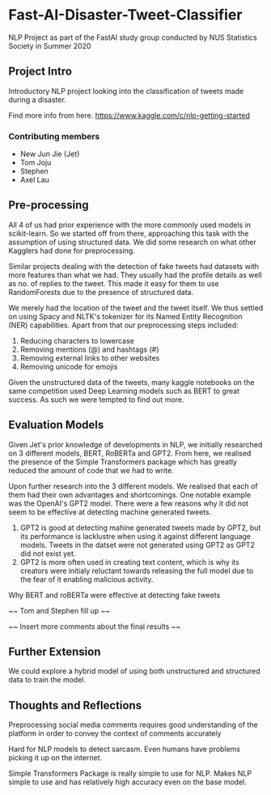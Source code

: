 # Fast-AI-Disaster-Tweet-Classifier
NLP Project as part of the FastAI study group conducted by NUS Statistics Society in Summer 2020

## Project Intro
Introductory NLP project looking into the classification of tweets made during a disaster. 

Find more info from here. https://www.kaggle.com/c/nlp-getting-started

### Contributing members
* New Jun Jie (Jet)
* Tom Joju
* Stephen
* Axel Lau

## Pre-processing

All 4 of us had prior experience with the more commonly used models in scikit-learn. So we started off from there, approaching this task with the assumption of using structured data. We did some research on what other Kagglers had done for preprocessing.

Similar projects dealing with the detection of fake tweets had datasets with more features than what we had. They usually had the profile details as well as no. of replies to the tweet. This made it easy for them to use RandomForests due to the presence of structured data.

We merely had the location of the tweet and the tweet itself. We thus settled on using Spacy and NLTK's tokenizer for its Named Entity Recognition (NER) capabilities. Apart from that our preprocessing steps included:

1. Reducing characters to lowercase
2. Removing mentions (@) and hashtags (#)
3. Removing external links to other websites
4. Removing unicode for emojis

Given the unstructured data of the tweets, many kaggle notebooks on the same competition used Deep Learning models such as BERT to great success. As such we were tempted to find out more.

## Evaluation Models

Given Jet's prior knowledge of developments in NLP, we initially researched on 3 different models, BERT, RoBERTa and GPT2. From here, we realised the presence of the Simple Transformers package which has greatly reduced the amount of code that we had to write. 

Upon further research into the 3 different models. We realised that each of them had their own advantages and shortcomings. One notable example was the OpenAI's GPT2 model. There were a few reasons why it did not seem to be effective at detecting machine generated tweets.

1. GPT2 is good at detecting mahine generated tweets made by GPT2, but its performance is lacklustre when using it against different language models. Tweets in the datset were not generated using GPT2 as GPT2 did not exist yet.
2. GPT2 is more often used in creating text content, which is why its creators were initialy reluctant towards releasing the full model due to the fear of it enabling malicious activity.

Why BERT and roBERTa were effective at detecting fake tweets

~~ Tom and Stephen fill up ~~


~~ Insert more comments about the final results ~~

## Further Extension

We could explore a hybrid model of using both unstructured and structured data to train the model.

## Thoughts and Reflections

Preprocessing social media comments requires good understanding of the platform in order to convey the context of comments accurately

Hard for NLP models to detect sarcasm. Even humans have problems picking it up on the internet.

Simple Transformers Package is really simple to use for NLP. Makes NLP simple to use and has relatively high accuracy even on the base model.

